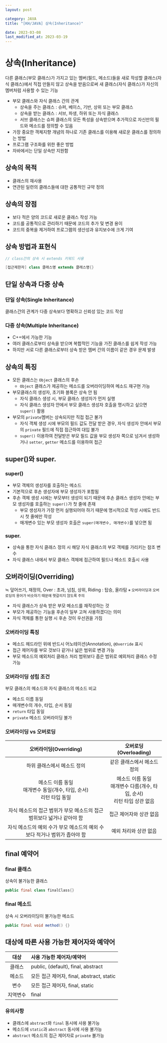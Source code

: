 ```yaml
---
layout: post

category: JAVA
title: "[KH/JAVA] 상속(Inheritance)"

date: 2023-03-08
last_modified_at: 2023-03-19
---
```


# 상속(Inheritance)
다른 클래스(부모 클래스)가 가지고 있는 멤버(필드, 메소드)들을 새로 작성할 클래스(자식 클래스)에서 직접 만들지 않고 상속을 받음으로써 새 클래스(자식 클래스)가 자신의 멤버처럼 사용할 수 있는 기능

- 부모 클래스와 자식 클래스 간의 관계
  + 상속을 주는 클래스 : 슈퍼, 베이스, 기반, 상위 또는 부모 클래스
  + 상속을 받는 클래스 : 서브, 파생, 하위 또는 자식 클래스
  + 서브 클래스는 슈퍼 클래스의 모든 특성을 상속받으며 추가적으로 자신만의 필드와 메소드를 정의할 수 있음
- 가장 중요한 객체지향 개념의 하나로 기존 클래스를 이용해 새로운 클래스를 정의하는 방법
- 프로그램 구조화를 위한 좋은 방법
- 자바에서는 단일 상속만 지원함


## 상속의 목적
- 클래스의 재사용
- 연관된 일련의 클래스들에 대한 공통적인 규약 정의

## 상속의 장점
- 보다 적은 양의 코드로 새로운 클래스 작성 가능
- 코드를 공통적으로 관리하기 때문에 코드의 추가 및 변경 용이
- 코드의 중복을 제거하여 프로그램의 생산성과 유지보수에 크게 기여

## 상속 방법과 표현식

```java
// class간의 상속 시 extends 키워드 사용

[접근제한자] class 클래스명 extends 클래스명{}
```

## 단일 상속과 다중 상속

### 단일 상속(Single Inheritance)
클래스간의 관계가 다중 상속보다 명확하고 신뢰성 있는 코드 작성

### 다중 상속(Multiple Inheritance)
- C++에서 가능한 기능
- 여러 클래스로부터 상속을 받으며 복합적인 기능을 가진 클래스를 쉽게 작성 가능
- 하지만 서로 다른 클래스로부터 상속 받은 멤버 간의 이름이 같은 경우 문제 발생

## 상속의 특징
- 모든 클래스는 `Object` 클래스의 후손
  + `Object` 클래스가 제공하는 메소드를 오버라이딩하여 메소드 재구현 가능
- 부모클래스의 생성자, 초기화 블록은 상속 안 됨
  + 자식 클래스 생성 시, 부모 클래스 생성자가 먼저 실행
  + 자식 클래스 생성자 안에서 부모 클래스 생성자 호출을 명시하고 싶으면 `super()` 활용
- 부모의 `private`멤버는 상속되지만 직접 접근 불가
  + 자식 객체 생성 시에 부모의 필드 값도 전달 받은 경우, 자식 생성자 안에서 부모의 `private` 필드에 직접 접근하여 대입 불가
  + `super()` 이용하여 전달받은 부모 필드 값을 부모 생성자 쪽으로 넘겨서 생성하거나 `setter`, `getter` 메소드를 이용하여 접근

## super()와 super.

### super()
- 부모 객체의 생성자를 호출하는 메소드
- 기본적으로 후손 생성자에 부모 생성자가 포함됨
- 후손 객체 생성 시에는 부모부터 생성이 되기 때문에 후손 클래스 생성자 안에는 부모 생성자를 호출하는 `super()`가 첫 줄에 존재
  + 부모 생성자가 가장 먼저 실행되어야 하기 때문에 명시적으로 작성 시에도 반드시 첫 줄에만 작성
  + 매개변수 있는 부모 생성자 호출은 `super(매개변수, 매개변수)`를 넣으면 됨

### super.
- 상속을 통한 자식 클래스 정의 시 해당 자식 클래스의 부모 객체를 가리키는 참조 변수
- 자식 클래스 내에서 부모 클래스 객체에 접근하여 필드나 메소드 호출시 사용

## 오버라이딩(Overriding)
≒ 덮어쓰기, 재정의, Over : 초과, 넘침, 상위, Riding : 탑승, 올라탐
<small>※ 오버라이딩과 오버로딩의 용어가 비슷하기 때문에 헷갈리지 않도록 주의</small>

- 자식 클래스가 상속 받은 부모 메소드를 재작성하는 것
- 부모가 제공하는 기능을 후손이 일부 고쳐 사용하겠다는 의미
- 자식 객체를 통한 실행 시 후손 것이 우선권을 가짐

### 오버라이딩 특징
- 메소드 헤드라인 위에 반드시 어노테이션(Annotation), `@Override` 표시
- 접근 제어자를 부모 것보다 같거나 넓은 범위로 변경 가능
- 부모 메소드의 예외처리 클래스 처리 범위보다 좁은 범위로 예외처리 클래스 수정 가능

### 오버라이딩 성립 조건
부모 클래스의 메소드와 자식 클래스의 메소드 비교

- 메소드 이름 동일
- 매개변수의 개수, 타입, 순서 동일
- `return` 타입 동일
- `private` 메소드 오버라이딩 불가

### 오버라이딩 vs 오버로딩

<div class="table-wrapper" markdown="block">

| 오버라이딩(Overriding) | 오버로딩(Overloading) |
| :-: | :-: |
| 하위 클래스에서 메소드 정의 | 같은 클래스에서 메소드 정의 |
| 메소드 이름 동일<br />매개변수 동일(개수, 타입, 순서)<br />리턴 타입 동일 | 메소드 이름 동일<br />매개변수 다름(개수, 타입, 순서)<br />리턴 타입 상관 없음 |
| 자식 메소드의 접근 범위가 부모 메소드의 접근 범위보다 넓거나 같아야 함 | 접근 제어자와 상관 없음 |
| 자식 메소드의 예외 수가 부모 메소드의 예외 수보다 적거나 범위가 좁아야 함 | 예외 처리와 상관 없음 |

</div>

## final 예약어

### final 클래스
상속이 불가능한 클래스

```java
public final class finalClass{}
```

### final 메소드
상속 시 오버라이딩이 불가능한 메소드

```java
public final void method() {}
```

## 대상에 따른 사용 가능한 제어자와 예약어

<div class="table-wrapper" markdown="block">

| 대상 | 사용 가능한 제어자/예약어 |
| :-: | :- |
| 클래스 | public, (default), final, abstract |
| 메소드 | 모든 접근 제어자, final, abstract, static |
| 변수 | 모든 접근 제어자, final, static |
| 지역변수 | final |

</div>

### 유의사항
- 클래스에 `abstract`와 `final` 동시에 사용 불가능
- 메소드에 `static`과 `abstract` 동시에 사용 불가능
- `abstract` 메소드의 접근 제어자로 `private` 불가능
